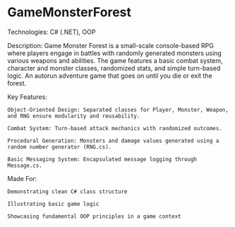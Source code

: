 # GameMonsterForest
Technologies: C# (.NET), OOP

Description:
Game Monster Forest is a small-scale console-based RPG where players engage in battles with randomly generated monsters using various weapons and abilities. 
The game features a basic combat system, character and monster classes, randomized stats, and simple turn-based logic. 
An autorun adventure game that goes on until you die or exit the forest.

Key Features:

    Object-Oriented Design: Separated classes for Player, Monster, Weapon, and RNG ensure modularity and reusability.

    Combat System: Turn-based attack mechanics with randomized outcomes.

    Procedural Generation: Monsters and damage values generated using a random number generator (RNG.cs).

    Basic Messaging System: Encapsulated message logging through Message.cs.

Made For:

    Demonstrating clean C# class structure

    Illustrating basic game logic

    Showcasing fundamental OOP principles in a game context
